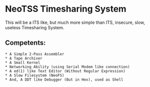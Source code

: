 # NeoTSS Timesharing System

This will be a ITS like, but much more simple than ITS, insecure, slow, useless Timesharing System.

## Competents:
	* A Simple 2-Pass Assembler
	* A Tape Archiver
	* A Small Kernel
	* Networking Ability (using Serial Modem like connection)
	* A ed(1) like Text Editor (Without Regular Expression)
	* A Slow Filesystem (NeoFS)
	* And, A DDT like Debugger (But in Hex), used as Shell
